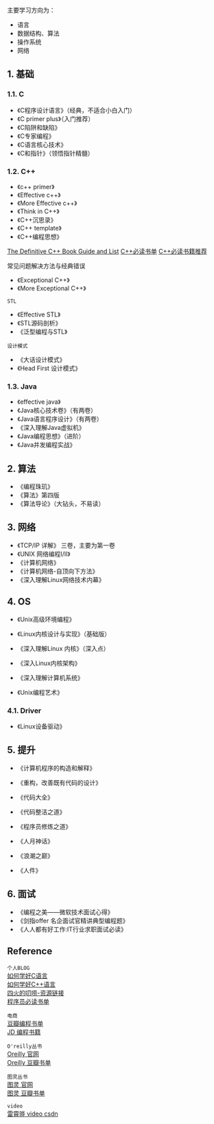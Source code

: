 主要学习方向为：
- 语言
- 数据结构、算法
- 操作系统
- 网络

## 1. 基础
### 1.1. C
- 《C程序设计语言》（经典，不适合小白入门） 
- 《C primer plus》（入门推荐） 
- 《C陷阱和缺陷》 
- 《C专家编程》 
- 《C语言核心技术》 
- 《C和指针》（领悟指针精髓） 

### 1.2. C++
- 《c++ primer》 
- 《Effective c++》 
- 《More Effective c++》 
- 《Think in C++》 
- 《C++沉思录》 
- 《C++ template》 
- 《C++编程思想》 

[The Definitive C++ Book Guide and List](https://stackoverflow.com/questions/388242/the-definitive-c-book-guide-and-list)
[C++必读书单](http://coredumper.cn/index.php/2017/05/21/c_plus_plus_booklist/)
[C++必读书籍推荐](http://bestcbooks.com/recommended-cpp-books/)

常见问题解决方法与经典错误 
- 《Exceptional C++》 
- 《More Exceptional C++》 

`STL`
- 《Effective STL》 
- 《STL源码剖析》 
- 《泛型编程与STL》 

`设计模式`
- 《大话设计模式》 
- 《Head First 设计模式》 

### 1.3. Java
- 《effective java》 
- 《Java核心技术卷》（有两卷） 
- 《Java语言程序设计》（有两卷） 
- 《深入理解Java虚拟机》 
- 《Java编程思想》（进阶） 
- 《Java并发编程实战》 

## 2. 算法
- 《编程珠玑》 
- 《算法》第四版 
- 《算法导论》（大钻头，不易读） 

## 3. 网络
- 《TCP/IP 详解》 三卷，主要为第一卷 
- 《UNIX 网络编程I/II》 
- 《计算机网络》 
- 《计算机网络-自顶向下方法》 
- 《深入理解Linux网络技术内幕》 

## 4. OS
- 《Unix高级环境编程》 
- 《Linux内核设计与实现》（基础版） 
- 《深入理解Linux 内核》（深入点） 
- 《深入Linux内核架构》 

- 《深入理解计算机系统》 
- 《Unix编程艺术》 
### 4.1. Driver
- 《Linux设备驱动》 


## 5. 提升
- 《计算机程序的构造和解释》 
- 《重构，改善既有代码的设计》 
- 《代码大全》 
- 《代码整洁之道》 

- 《程序员修炼之道》 

- 《人月神话》 
- 《浪潮之巅》 
- 《人件》 


## 6. 面试
- 《编程之美——微软技术面试心得》 
- 《剑指offer 名企面试官精讲典型编程题》 
- 《人人都有好工作:IT行业求职面试必读》 

## Reference
`个人BLOG`  
[如何学好C语言](https://coolshell.cn/articles/4102.html)  
[如何学好C++语言](https://coolshell.cn/articles/4119.html)  
[四火的叨唠-资源链接](https://www.raychase.net/resources)  
[程序员必读书单](https://www.cnblogs.com/figure9/p/developer-reading-list.html)  

`电商`  
[豆瓣编程书单](https://book.douban.com/tag/%E7%BC%96%E7%A8%8B)  
[JD 编程书籍](https://channel.jd.com/1713-3287.html)  

`O'reilly丛书`  
[Oreilly 官网](http://www.oreilly.com.cn/index.php?func=completelist)  
[Oreilly 豆瓣书单](https://book.douban.com/tag/O'Reilly?start=0&type=T)  

`图灵丛书`  
[图灵 官网](http://www.ituring.com.cn/book?tab=book&sort=hot)  
[图灵 豆瓣书单](https://book.douban.com/series/660?page=1)  

`video`  
[雷霄骅 video csdn](http://blog.csdn.net/leixiaohua1020)
